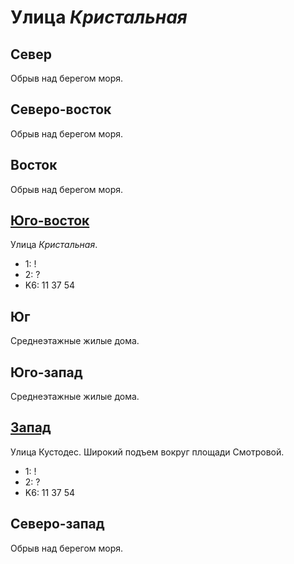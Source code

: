 # Улица *Кристальная*

## Север

Обрыв над берегом моря.

## Северо-восток

Обрыв над берегом моря.

## Восток

Обрыв над берегом моря.

## [Юго-восток](./615050.md)

Улица *Кристальная*.

* 1:    !
* 2:    ?
* K6:   11  37  54

## Юг

Среднеэтажные жилые дома.

## Юго-запад

Среднеэтажные жилые дома.

## [Запад](./590045.md)

Улица Кустодес.
Широкий подъем вокруг площади Смотровой.

* 1:    !
* 2:    ?
* K6:   11  37  54

## Северо-запад

Обрыв над берегом моря.
